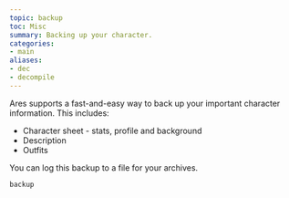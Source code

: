```yaml
---
topic: backup
toc: Misc
summary: Backing up your character.
categories:
- main
aliases:
- dec
- decompile
---
```

Ares supports a fast-and-easy way to back up your important character information.  This includes:

* Character sheet - stats, profile and background
* Description
* Outfits

You can log this backup to a file for your archives.

`backup`
